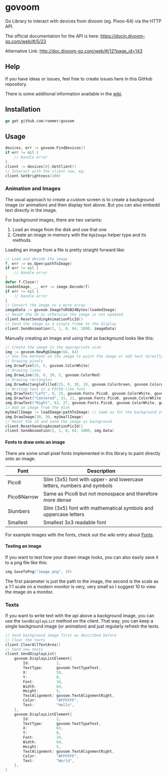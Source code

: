 # govoom
Go Library to interact with devices from divoom (eg. Pixoo-64) via the HTTP API.

The official documentation for the API is here: https://docin.divoom-gz.com/web/#/5/23

Alternative Link: http://doc.divoom-gz.com/web/#/12?page_id=143

## Help
If you have ideas or issues, feel free to create issues here in this GitHub repository.

There is some additional information available in the [wiki](https://github.com/Roemer/govoom/wiki).

## Installation

```go
go get github.com/roemer/govoom
```

## Usage

```go
devices, err := govoom.FindDevices()
if err != nil {
    // Handle error
}
client := devices[0].GetClient()
// Interact with the client now, eg:
client.SetBrightness(100)
```

### Animation and Images

The usual approach to create a custom screen is to create a background image (or animation) and then display text above. But you can also embedd text directly in the image.

For background images, there are two variants:
1. Load an image from the disk and use that one
2. Create an image in-memory with the `RgbImage` helper type and its methods.

Loading an image from a file is pretty straight forward like:
```go
// Load and decode the image
f, err := os.Open(pathToImage)
if err != nil {
    // Handle error
}
defer f.Close()
loadedImage, _, err := image.Decode(f)
if err != nil {
    // Handle error
}
// Convert the image to a byte array
imageData := govoom.ImageToRGB24Bytes(loadedImage)
// Reset the ID as otherwise the image is not updated
client.ResetSendingAnimationPicId()
// Send the image as a single frame to the display
client.SendAnimation(1, 1, 0, 64, 1000, imageData)
```

Manually creating an image and using that as background looks like this:
```go
// Create the image in the appropriate size
img := govoom.NewRgbImage(64, 64)
// Use the methods on the image to paint the image or add text directly:
// Drawing pixels
img.DrawPixel(5, 5, govoom.ColorWhite)
// Drawing lines
img.DrawLine(10, 0, 20, 5, govoom.ColorRed)
// Drawing rectangles
img.DrawRectangleFilled(25, 0, 30, 10, govoom.ColorGreen, govoom.ColorAqua)
// Writing text in a PICO8-like font
img.DrawText("Left", 0, 15, govoom.Fonts.Pico8, govoom.ColorWhite, govoom.TextAlignmentLeft)
img.DrawText("Centered", 31, 21, govoom.Fonts.Pico8, govoom.ColorWhite, govoom.TextAlignmentMiddle)
img.DrawText("Right", 63, 27, govoom.Fonts.Pico8, govoom.ColorWhite, govoom.TextAlignmentRight)
// Add an image from the disk
mySmallImage := loadImage(pathToImage) // Same as for the background image
img.DrawImage(30, 30, mySmallImage)
// Reset the id and send the image as background
client.ResetSendingAnimationPicId()
client.SendAnimation(1, 1, 0, 64, 1000, img.Data)
```

#### Fonts to draw onto an image

There are some small pixel fonts implemented in this library to paint directly onto an image.

| Font | Description |
| ---- | ----------- |
| Pico8 | Slim (3x5) font with upper- and lowercase letters, numbers and symbols |
| Pico8Narrow | Same as Pico8 but not monospace and therefore more dense |
| Slumbers | Slim (3x5) font with mathematical symbols and uppercase letters |
| Smallest | Smallest 3x3 readable font |

For example images with the fonts, check out the wiki entry about [Fonts](https://github.com/Roemer/govoom/wiki/Fonts).

#### Testing an image

If you want to test how your drawn image looks, you can also easily save it to a png file like this:
```go
img.SaveToPng("image.png", 10)
```
The first parameter is just the path to the image, the second is the scale as a 1:1 scale on a modern monitor is very, very small so I suggest 10 to view the image on a monitor.

### Texts

If you want to write text with the api above a background image, you can use the `SendDisplayList` method on the client.
That way, you can keep a single background image (or animation) and just regularly refresh the texts.

```go
// Send background image first as described before
// Clear the texts
client.ClearAllTextArea()
// Send new texts
client.SendDisplayList(
    govoom.DisplayListElement{
        Id:            1,
        TextType:      govoom.TextTypeText,
        X:             59,
        Y:             0,
        Font:          34,
        Width:         64,
        Height:        5,
        TextAlignment: govoom.TextAlignmentRight,
        Color:         "#FFFFFF",
        Text:          "Hello",
    },
    govoom.DisplayListElement{
        Id:            2,
        TextType:      govoom.TextTypeText,
        X:             63,
        Y:             8,
        Font:          34,
        Width:         64,
        Height:        5,
        TextAlignment: govoom.TextAlignmentRight,
        Color:         "#FFFFFF",
        Text:          "World",
    },
)
```

